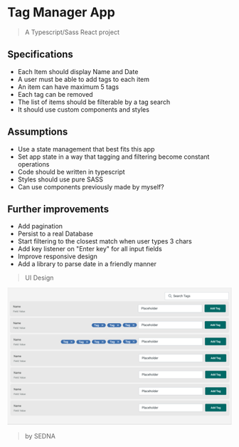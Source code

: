 # Tag Manager App

> A Typescript/Sass React project

## Specifications

- Each Item should display Name and Date
- A user must be able to add tags to each item
- An item can have maximum 5 tags
- Each tag can be removed
- The list of items should be filterable by a tag search
- It should use custom components and styles

## Assumptions

- Use a state management that best fits this app
- Set app state in a way that tagging and filtering become constant operations
- Code should be written in typescript
- Styles should use pure SASS
- Can use components previously made by myself?

## Further improvements

- Add pagination
- Persist to a real Database
- Start filtering to the closest match when user types 3 chars
- Add key listener on "Enter key" for all input fields
- Improve responsive design
- Add a library to parse date in a friendly manner

> UI Design

<p align="center"><img src="./design.jpg" alt="Introducing to sedna"></p>

> by SEDNA

